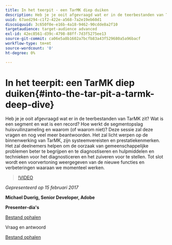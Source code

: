 ```yaml
---
title: In het teerpit - een TarMK diep duiken
description: Heb je je ooit afgevraagd wat er in de teerbestanden van TarMK zit? Wat is een segment en wat is een record? Hoe werkt de segmentopslag huisvuilinzameling en waarom (of waarom niet)? Deze sessie beantwoordt deze vragen en nog veel meer.
uuid: 67aed294-c1f2-422e-a568-7a2e19eb60d1
discoiquuid: 3c650f0e-e16b-4a18-9462-90cdde8a2f10
targetaudience: target-audience advanced
exl-id: 42ec8561-d39c-4798-88ff-7d3f5275ee13
source-git-commit: ca06e5a8b1602a7bcfb83a43f529680a5a96bacf
workflow-type: tm+mt
source-wordcount: '0'
ht-degree: 0%

---
```


# In het teerpit: een TarMK diep duiken{#into-the-tar-pit-a-tarmk-deep-dive}

Heb je je ooit afgevraagd wat er in de teerbestanden van TarMK zit? Wat is een segment en wat is een record? Hoe werkt de segmentopslag huisvuilinzameling en waarom (of waarom niet)? Deze sessie zal deze vragen en nog veel meer beantwoorden. Het zal licht werpen op de binnenwerking van TarMK, zijn systeemvereisten en prestatiekenmerken. Het zal deelnemers helpen om de oorzaak van gemeenschappelijke problemen beter te begrijpen en te diagnostiseren en hulpmiddelen en technieken voor het diagnosticeren en het zuiveren voor te stellen. Tot slot wordt een voorvertoning weergegeven van de nieuwe functies en verbeteringen waaraan we momenteel werken.

>[!VIDEO](https://video.tv.adobe.com/v/19138/?quality=9)

*Gepresenteerd op 15 februari 2017*

**Michael Duerig, Senior Developer, Adobe**

**Presenter-dia&#39;s**

[Bestand ophalen](assets/aem-gems-tarmk-deep-dive.pptx)

Vraag en antwoord

[Bestand ophalen](assets/aem-gems-qandas-tarmk-deep-dive.pdf)
<!--
[Get back to the Overview](https://helpx.adobe.com/experience-manager/kt/eseminars/gems/aem-index.html)
-->
